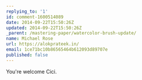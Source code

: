 ```yaml
---
replying_to: '1'
id: comment-1600514089
date: 2014-09-22T15:50:26Z
updated: 2014-09-22T15:50:26Z
_parent: /mastering-paper/watercolor-brush-update/
name: Michael Rose
url: https://alokprateek.in/
email: 1ce71bc10b86565464b612093d89707e
published: false
---
```


You're welcome Cici.
